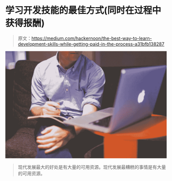 # 学习开发技能的最佳方式(同时在过程中获得报酬)

> 原文：<https://medium.com/hackernoon/the-best-way-to-learn-development-skills-while-getting-paid-in-the-process-a31bfb138287>

![](img/e8f5c3a53c3058cad979f3beaa180d12.png)

> 现代发展最大的好处是有大量的可用资源。现代发展最糟糕的事情是有大量的可用资源。